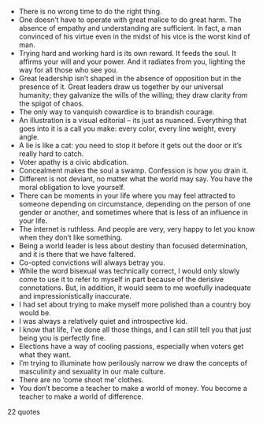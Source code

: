  - There is no wrong time to do the right thing.
 - One doesn’t have to operate with great malice to do great harm. The absence of empathy and understanding are sufficient. In fact, a man convinced of his virtue even in the midst of his vice is the worst kind of man.
 - Trying hard and working hard is its own reward. It feeds the soul. It affirms your will and your power. And it radiates from you, lighting the way for all those who see you.
 - Great leadership isn’t shaped in the absence of opposition but in the presence of it. Great leaders draw us together by our universal humanity; they galvanize the wills of the willing; they draw clarity from the spigot of chaos.
 - The only way to vanquish cowardice is to brandish courage.
 - An illustration is a visual editorial – its just as nuanced. Everything that goes into it is a call you make: every color, every line weight, every angle.
 - A lie is like a cat: you need to stop it before it gets out the door or it’s really hard to catch.
 - Voter apathy is a civic abdication.
 - Concealment makes the soul a swamp. Confession is how you drain it.
 - Different is not deviant, no matter what the world may say. You have the moral obligation to love yourself.
 - There can be moments in your life where you may feel attracted to someone depending on circumstance, depending on the person of one gender or another, and sometimes where that is less of an influence in your life.
 - The internet is ruthless. And people are very, very happy to let you know when they don’t like something.
 - Being a world leader is less about destiny than focused determination, and it is there that we have faltered.
 - Co-opted convictions will always betray you.
 - While the word bisexual was technically correct, I would only slowly come to use it to refer to myself in part because of the derisive connotations. But, in addition, it would seem to me woefully inadequate and impressionistically inaccurate.
 - I had set about trying to make myself more polished than a country boy would be.
 - I was always a relatively quiet and introspective kid.
 - I know that life, I’ve done all those things, and I can still tell you that just being you is perfectly fine.
 - Elections have a way of cooling passions, especially when voters get what they want.
 - I’m trying to illuminate how perilously narrow we draw the concepts of masculinity and sexuality in our male culture.
 - There are no ‘come shoot me’ clothes.
 - You don’t become a teacher to make a world of money. You become a teacher to make a world of difference.

22 quotes